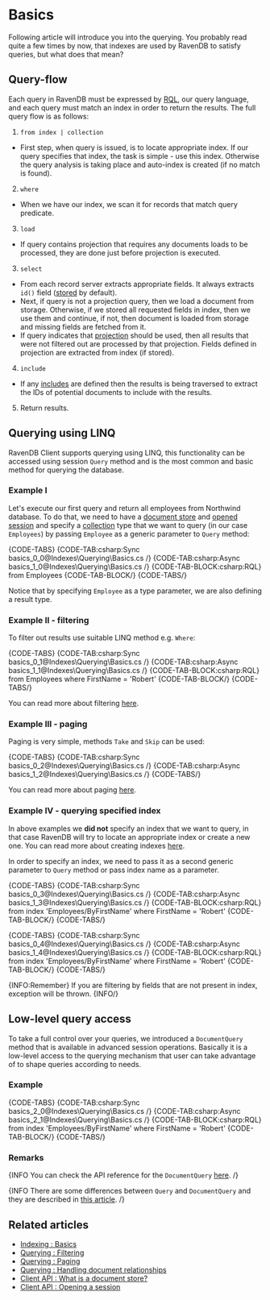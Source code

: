 ﻿# Basics

Following article will introduce you into the querying. You probably read quite a few times by now, that indexes are used by RavenDB to satisfy queries, but what does that mean?

## Query-flow

Each query in RavenDB must be expressed by [RQL](), our query language, and each query must match an index in order to return the results. The full query flow is as follows:

1. `from index | collection` 
  - First step, when query is issued, is to locate appropriate index. If our query specifies that index, the task is simple - use this index. Otherwise the query analysis is taking place and auto-index is created (if no match is found).
2. `where` 
  - When we have our index, we scan it for records that match query predicate.
3. `load`
  - If query contains projection that requires any documents loads to be processed, they are done just before projection is executed.
3. `select`
  - From each record server extracts appropriate fields. It always extracts `id()` field ([stored](../../indexes/storing-data-in-index) by default).   
  - Next, if query is not a projection query, then we load a document from storage. Otherwise, if we stored all requested fields in index, then we use them and continue, if not, then document is loaded from storage and missing fields are fetched from it.
  - If query indicates that [projection](../../indexes/querying/projections) should be used, then all results that were not filtered out are processed by that projection. Fields defined in projection are extracted from index (if stored).
4. `include` 
  - If any [includes]() are defined then the results is being traversed to extract the IDs of potential documents to include with the results.
5. Return results.

## Querying using LINQ

RavenDB Client supports querying using LINQ, this functionality can be accessed using session `Query` method and is the most common and basic method for querying the database.

### Example I

Let's execute our first query and return all employees from Northwind database. To do that, we need to have a [document store](../../client-api/what-is-a-document-store) and [opened session](../../client-api/session/opening-a-session) and specify a [collection](../../client-api/faq/what-is-a-collection) type that we want to query (in our case `Employees`) by passing `Employee` as a generic parameter to `Query` method:

{CODE-TABS}
{CODE-TAB:csharp:Sync basics_0_0@Indexes\Querying\Basics.cs /}
{CODE-TAB:csharp:Async basics_1_0@Indexes\Querying\Basics.cs /}
{CODE-TAB-BLOCK:csharp:RQL}
from Employees
{CODE-TAB-BLOCK/}
{CODE-TABS/}

Notice that by specifying `Employee` as a type parameter, we are also defining a result type.

### Example II - filtering

To filter out results use suitable LINQ method e.g. `Where`:

{CODE-TABS}
{CODE-TAB:csharp:Sync basics_0_1@Indexes\Querying\Basics.cs /}
{CODE-TAB:csharp:Async basics_1_1@Indexes\Querying\Basics.cs /}
{CODE-TAB-BLOCK:csharp:RQL}
from Employees
where FirstName = 'Robert'
{CODE-TAB-BLOCK/}
{CODE-TABS/}

You can read more about filtering [here](../../indexes/querying/filtering).

### Example III - paging

Paging is very simple, methods `Take` and `Skip` can be used:

{CODE-TABS}
{CODE-TAB:csharp:Sync basics_0_2@Indexes\Querying\Basics.cs /}
{CODE-TAB:csharp:Async basics_1_2@Indexes\Querying\Basics.cs /}
{CODE-TABS/}

You can read more about paging [here](../../indexes/querying/paging).

### Example IV - querying specified index

In above examples we **did not** specify an index that we want to query, in that case RavenDB will try to locate an appropriate index or create a new one. You can read more about creating indexes [here](../../indexes/creating-and-deploying).

In order to specify an index, we need to pass it as a second generic parameter to `Query` method or pass index name as a parameter.

{CODE-TABS}
{CODE-TAB:csharp:Sync basics_0_3@Indexes\Querying\Basics.cs /}
{CODE-TAB:csharp:Async basics_1_3@Indexes\Querying\Basics.cs /}
{CODE-TAB-BLOCK:csharp:RQL}
from index 'Employees/ByFirstName' 
where FirstName = 'Robert'
{CODE-TAB-BLOCK/}
{CODE-TABS/}

{CODE-TABS}
{CODE-TAB:csharp:Sync basics_0_4@Indexes\Querying\Basics.cs /}
{CODE-TAB:csharp:Async basics_1_4@Indexes\Querying\Basics.cs /}
{CODE-TAB-BLOCK:csharp:RQL}
from index 'Employees/ByFirstName' 
where FirstName = 'Robert'
{CODE-TAB-BLOCK/}
{CODE-TABS/}

{INFO:Remember}
If you are filtering by fields that are not present in index, exception will be thrown.
{INFO/}

## Low-level query access

To take a full control over your queries, we introduced a `DocumentQuery` method that is available in advanced session operations. Basically it is a low-level access to the querying mechanism that user can take advantage of to shape queries according to needs.

### Example

{CODE-TABS}
{CODE-TAB:csharp:Sync basics_2_0@Indexes\Querying\Basics.cs /}
{CODE-TAB:csharp:Async basics_2_1@Indexes\Querying\Basics.cs /}
{CODE-TAB-BLOCK:csharp:RQL}
from index 'Employees/ByFirstName' 
where FirstName = 'Robert'
{CODE-TAB-BLOCK/}
{CODE-TABS/}

### Remarks

{INFO You can check the API reference for the `DocumentQuery` [here](../../client-api/session/querying/lucene/how-to-use-lucene-in-queries). /}

{INFO There are some differences between `Query` and `DocumentQuery` and they are described in [this article](../../indexes/querying/query-vs-document-query). /}

## Related articles

- [Indexing : Basics](../../indexes/indexing-basics)
- [Querying : Filtering](../../indexes/querying/filtering)
- [Querying : Paging](../../indexes/querying/paging)
- [Querying : Handling document relationships](../../indexes/querying/handling-document-relationships)
- [Client API : What is a document store?](../../client-api/what-is-a-document-store)
- [Client API : Opening a session](../../client-api/session/opening-a-session)
